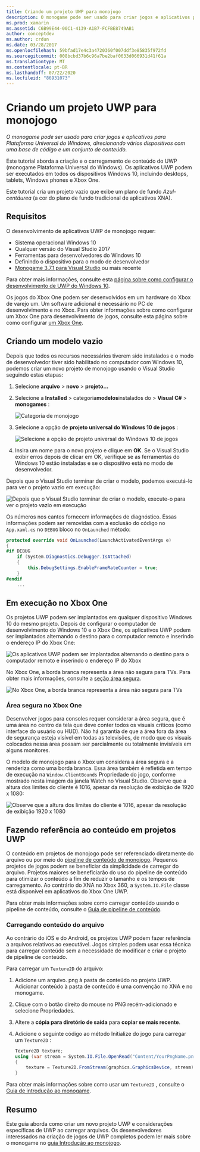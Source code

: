 ```yaml
---
title: Criando um projeto UWP para monojogo
description: O monogame pode ser usado para criar jogos e aplicativos para Plataforma Universal do Windows, direcionando vários dispositivos com uma base de código e um conjunto de conteúdo.
ms.prod: xamarin
ms.assetid: C6B99E44-00C1-4139-A1B7-FCFBE8749AB1
author: conceptdev
ms.author: crdun
ms.date: 03/28/2017
ms.openlocfilehash: 59bfad17e4c3a4720360f007ddf3e85835f972fd
ms.sourcegitcommit: 008bcbd37b6c96a7be2baf0633d066931d41f61a
ms.translationtype: MT
ms.contentlocale: pt-BR
ms.lasthandoff: 07/22/2020
ms.locfileid: "86931073"
---
```

# <a name="creating-a-monogame-uwp-project"></a>Criando um projeto UWP para monojogo

_O monogame pode ser usado para criar jogos e aplicativos para Plataforma Universal do Windows, direcionando vários dispositivos com uma base de código e um conjunto de conteúdo._

Este tutorial aborda a criação e o carregamento de conteúdo do UWP (monogame Plataforma Universal do Windows). Os aplicativos UWP podem ser executados em todos os dispositivos Windows 10, incluindo desktops, tablets, Windows phones e Xbox One.

Este tutorial cria um projeto vazio que exibe um plano de fundo *Azul-centáurea* (a cor do plano de fundo tradicional de aplicativos XNA).

## <a name="requirements"></a>Requisitos

O desenvolvimento de aplicativos UWP de monojogo requer:

- Sistema operacional Windows 10
- Qualquer versão do Visual Studio 2017
- Ferramentas para desenvolvedores do Windows 10
- Definindo o dispositivo para o modo de desenvolvedor
- [Monogame 3.7.1 para Visual Studio](http://community.monogame.net/t/monogame-3-7-1-release/11173) ou mais recente

Para obter mais informações, consulte esta [página sobre como configurar o desenvolvimento de UWP do Windows 10](https://msdn.microsoft.com/windows/uwp/get-started/get-set-up).

Os jogos do Xbox One podem ser desenvolvidos em um hardware do Xbox de varejo um. Um software adicional é necessário no PC de desenvolvimento e no Xbox. Para obter informações sobre como configurar um Xbox One para desenvolvimento de jogos, consulte esta página sobre como configurar [um Xbox One](https://msdn.microsoft.com/windows/uwp/xbox-apps/index).

## <a name="creating-an-empty-template"></a>Criando um modelo vazio

Depois que todos os recursos necessários tiverem sido instalados e o modo de desenvolvedor tiver sido habilitado no computador com Windows 10, podemos criar um novo projeto de monojogo usando o Visual Studio seguindo estas etapas:

1. Selecione **arquivo**  >  **novo**  >  **projeto...**
1. Selecione a **Installed**  >  categoria**modelos**instalados do  >  **Visual C#**  >  **monogames** :

    ![Categoria de monojogo](uwp-images/image1.png)

1. Selecione a opção de **projeto universal do Windows 10 de jogos** :

    ![Selecione a opção de projeto universal do Windows 10 de jogos](uwp-images/image2.png)

1. Insira um nome para o novo projeto e clique em **OK**.
Se o Visual Studio exibir erros depois de clicar em OK, verifique se as ferramentas do Windows 10 estão instaladas e se o dispositivo está no modo de desenvolvedor.

Depois que o Visual Studio terminar de criar o modelo, podemos executá-lo para ver o projeto vazio em execução:

![Depois que o Visual Studio terminar de criar o modelo, execute-o para ver o projeto vazio em execução](uwp-images/image3.png)

Os números nos cantos fornecem informações de diagnóstico. Essas informações podem ser removidas com a exclusão do código no `App.xaml.cs` no `DEBUG` bloco no `OnLaunched` método:

```csharp
protected override void OnLaunched(LaunchActivatedEventArgs e)
{
#if DEBUG
    if (System.Diagnostics.Debugger.IsAttached)
    {
        this.DebugSettings.EnableFrameRateCounter = true;
    }
#endif
    ...
```

## <a name="running-on-xbox-one"></a>Em execução no Xbox One

Os projetos UWP podem ser implantados em qualquer dispositivo Windows 10 do mesmo projeto. Depois de configurar o computador de desenvolvimento do Windows 10 e o Xbox One, os aplicativos UWP podem ser implantados alternando o destino para o computador remoto e inserindo o endereço IP do Xbox One:

![Os aplicativos UWP podem ser implantados alternando o destino para o computador remoto e inserindo o endereço IP do Xbox](uwp-images/remote.png)

No Xbox One, a borda branca representa a área não segura para TVs. Para obter mais informações, consulte a [seção área segura](#safe-area-on-xbox-one).

![No Xbox One, a borda branca representa a área não segura para TVs](uwp-images/safearea.png)

### <a name="safe-area-on-xbox-one"></a>Área segura no Xbox One

Desenvolver jogos para consoles requer considerar a área segura, que é uma área no centro da tela que deve conter todos os visuais críticos (como interface do usuário ou HUD). Não há garantia de que a área fora da área de segurança esteja visível em todas as televisões, de modo que os visuais colocados nessa área possam ser parcialmente ou totalmente invisíveis em alguns monitores.

O modelo de monojogo para o Xbox um considera a área segura e a renderiza como uma borda branca. Essa área também é refletida em tempo de execução na `Window.ClientBounds` Propriedade do jogo, conforme mostrado nesta imagem da janela Watch no Visual Studio. Observe que a altura dos limites do cliente é 1016, apesar da resolução de exibição de 1920 x 1080:

![Observe que a altura dos limites do cliente é 1016, apesar da resolução de exibição 1920 x 1080](uwp-images/clientbounds.png)

## <a name="referencing-content-in-uwp-projects"></a>Fazendo referência ao conteúdo em projetos UWP

O conteúdo em projetos de monojogo pode ser referenciado diretamente do arquivo ou por meio do [pipeline de conteúdo de monojogo](https://github.com/xamarin/docs-archive/blob/master/Docs/CocosSharp/content-pipeline/introduction.md). Pequenos projetos de jogos podem se beneficiar da simplicidade de carregar do arquivo. Projetos maiores se beneficiarão do uso do pipeline de conteúdo para otimizar o conteúdo a fim de reduzir o tamanho e os tempos de carregamento. Ao contrário do XNA no Xbox 360, a `System.IO.File` classe está disponível em aplicativos do Xbox One UWP.

Para obter mais informações sobre como carregar conteúdo usando o pipeline de conteúdo, consulte o [Guia de pipeline de conteúdo](https://github.com/xamarin/docs-archive/blob/master/Docs/CocosSharp/content-pipeline/introduction.md).

### <a name="loading-content-from-file"></a>Carregando conteúdo do arquivo

Ao contrário do iOS e do Android, os projetos UWP podem fazer referência a arquivos relativos ao executável. Jogos simples podem usar essa técnica para carregar conteúdo sem a necessidade de modificar e criar o projeto de pipeline de conteúdo.

Para carregar um `Texture2D` do arquivo:

1. Adicione um arquivo. png à pasta de conteúdo no projeto UWP. Adicionar conteúdo à pasta de conteúdo é uma convenção no XNA e no monogame.
1. Clique com o botão direito do mouse no PNG recém-adicionado e selecione Propriedades.
1. Altere a **cópia para diretório de saída** para **copiar se mais recente**.
1. Adicione o seguinte código ao método Initialize do jogo para carregar um `Texture2D` :

    ```csharp
    Texture2D texture;
    using (var stream = System.IO.File.OpenRead("Content/YourPngName.png"))
    {
        texture = Texture2D.FromStream(graphics.GraphicsDevice, stream);
    }
    ```

Para obter mais informações sobre como usar um `Texture2D` , consulte o [Guia de introdução ao monogame](~/graphics-games/monogame/introduction/index.md).

## <a name="summary"></a>Resumo

Este guia aborda como criar um novo projeto UWP e considerações específicas de UWP ao carregar arquivos. Os desenvolvedores interessados na criação de jogos de UWP completos podem ler mais sobre o monogame no [guia Introdução ao monojogo](~/graphics-games/monogame/introduction/index.md).
